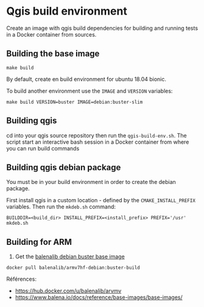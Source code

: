 # Qgis build environment

Create an image with qgis build dependencies for building and running tests in
a Docker container from sources.

## Building the base image

```
make build 
```

By default, create en build environment for ubuntu 18.04 bionic.

To build another environment use the `IMAGE` and `VERSION` variables:

```
make build VERSION=buster IMAGE=debian:buster-slim
```

## Building qgis

cd into your qgis source repository then run the `qgis-build-env.sh`. The script start 
an interactive bash session in a Docker container from where you can run build commands


## Building qgis debian package

You must be in your build environment in order to create the debian package.

First install qgis in a custom location - defined by the `CMAKE_INSTALL_PREFIX` variables. Then
run the `mkdeb.sh` command:

```
BUILDDIR=<build_dir> INSTALL_PREFIX=<install_prefix> PREFIX='/usr' mkdeb.sh
```

## Building for ARM

1. Get the [balenalib debian buster base image](https://hub.docker.com/r/balenalib/armv7hf-debian)

```
docker pull balenalib/armv7hf-debian:buster-build
```

Références:

* https://hub.docker.com/u/balenalib/arvmv
* https://www.balena.io/docs/reference/base-images/base-images/



